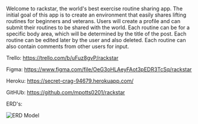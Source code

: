 Welcome to rackstar, the world's best exercise routine sharing app.  The initial goal of this app is to create an environment that easily shares lifting routines for beginners and veterans.  Users will create a profile and can submit their routines to be shared with the world.  Each routine can be for a specific body area, which will be determined by the title of the post. Each routine can be edited later by the user and also deleted.  Each routine can also contain comments from other users for input.   

Trello: https://trello.com/b/uFuz8gvP/rackstar

Figma: https://www.figma.com/file/OeG3oHLAeyFAot3pEDR3TcSq/rackstar

Heroku: 
https://secret-crag-94679.herokuapp.com/

GitHUb: 
https://github.com/mpotts0201/rackstar


ERD's:

![ERD Model](https://imgur.com/a/2un80 "Description goes here")

